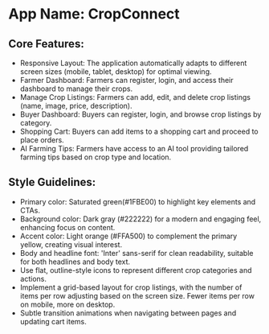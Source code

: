 # **App Name**: CropConnect

## Core Features:

- Responsive Layout: The application automatically adapts to different screen sizes (mobile, tablet, desktop) for optimal viewing.
- Farmer Dashboard: Farmers can register, login, and access their dashboard to manage their crops.
- Manage Crop Listings: Farmers can add, edit, and delete crop listings (name, image, price, description).
- Buyer Dashboard: Buyers can register, login, and browse crop listings by category.
- Shopping Cart: Buyers can add items to a shopping cart and proceed to place orders.
- AI Farming Tips: Farmers have access to an AI tool providing tailored farming tips based on crop type and location.

## Style Guidelines:

- Primary color: Saturated green(#1FBE00) to highlight key elements and CTAs.
- Background color: Dark gray (#222222) for a modern and engaging feel, enhancing focus on content.
- Accent color: Light orange (#FFA500) to complement the primary yellow, creating visual interest.
- Body and headline font: 'Inter' sans-serif for clean readability, suitable for both headlines and body text.
- Use flat, outline-style icons to represent different crop categories and actions.
- Implement a grid-based layout for crop listings, with the number of items per row adjusting based on the screen size. Fewer items per row on mobile, more on desktop.
- Subtle transition animations when navigating between pages and updating cart items.